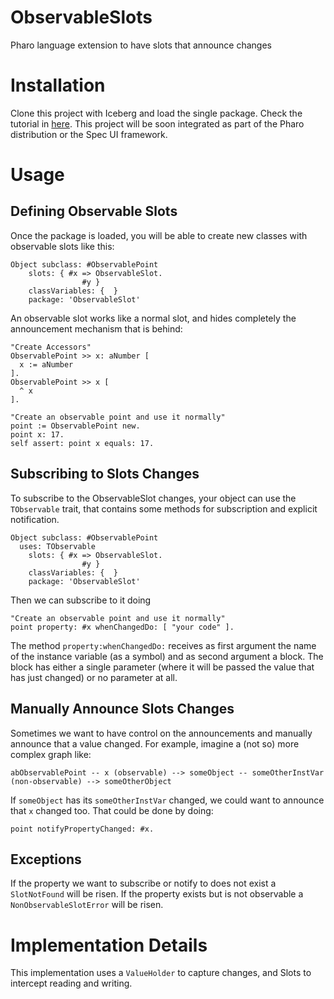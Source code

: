 # ObservableSlots

Pharo language extension to have slots that announce changes

# Installation

Clone this project with Iceberg and load the single package.
Check the tutorial in [here](https://github.com/pharo-vcs/iceberg/wiki/Tutorial).
This project will be soon integrated as part of the Pharo distribution or the Spec UI framework.

# Usage

## Defining Observable Slots

Once the package is loaded, you will be able to create new classes with observable slots like this:

```smalltalk
Object subclass: #ObservablePoint
	slots: { #x => ObservableSlot. 
				#y }
	classVariables: {  }
	package: 'ObservableSlot'
```

An observable slot works like a normal slot, and hides completely the announcement mechanism that is behind:

```smalltalk
"Create Accessors"
ObservablePoint >> x: aNumber [
  x := aNumber
].
ObservablePoint >> x [
  ^ x
].

"Create an observable point and use it normally"
point := ObservablePoint new.
point x: 17.
self assert: point x equals: 17.
```

## Subscribing to Slots Changes

To subscribe to the ObservableSlot changes, your object can use the `TObservable` trait, that contains some methods for subscription and explicit notification.

```smalltalk
Object subclass: #ObservablePoint
  uses: TObservable
	slots: { #x => ObservableSlot. 
				#y }
	classVariables: {  }
	package: 'ObservableSlot'
```

Then we can subscribe to it doing

```smalltalk
"Create an observable point and use it normally"
point property: #x whenChangedDo: [ "your code" ].
```

The method `property:whenChangedDo:` receives as first argument the name of the instance variable (as a symbol) and as second argument a block.
The block has either a single parameter (where it will be passed the value that has just changed) or no parameter at all.

## Manually Announce Slots Changes

Sometimes we want to have control on the announcements and manually announce that a value changed.
For example, imagine a (not so) more complex graph like:

```
abObservablePoint -- x (observable) --> someObject -- someOtherInstVar (non-observable) --> someOtherObject
```

If `someObject` has its `someOtherInstVar` changed, we could want to announce that `x` changed too.
That could be done by doing:

```smalltalk
point notifyPropertyChanged: #x.
```

## Exceptions

If the property we want to subscribe or notify to does not exist a `SlotNotFound` will be risen.
If the property exists but is not observable a `NonObservableSlotError` will be risen.


# Implementation Details

This implementation uses a `ValueHolder` to capture changes, and Slots to intercept reading and writing.
